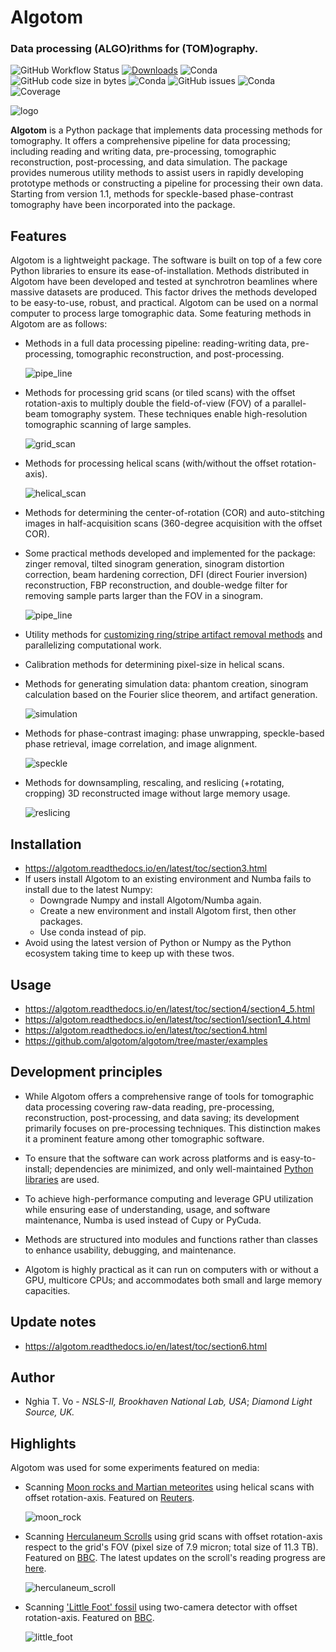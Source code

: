 # Algotom
### Data processing (**ALGO**)rithms for (**TOM**)ography.

![GitHub Workflow Status](https://img.shields.io/github/actions/workflow/status/algotom/algotom/algotom_ga.yml) [![Downloads](https://static.pepy.tech/personalized-badge/algotom?period=total&units=international_system&left_color=grey&right_color=blue&left_text=Pypi-downloads)](https://pepy.tech/project/algotom) ![Conda](https://img.shields.io/conda/dn/algotom/algotom?label=conda-downloads) ![GitHub code size in bytes](https://img.shields.io/github/languages/code-size/algotom/algotom) ![Conda](https://img.shields.io/conda/pn/algotom/algotom) ![GitHub issues](https://img.shields.io/github/issues-raw/algotom/algotom) ![Conda](https://img.shields.io/conda/dn/conda-forge/algotom?label=conda-forge%20downloads) ![Coverage](https://github.com/algotom/algotom/raw/doc/docs/coverage_report/coverage.svg)


![logo](https://github.com/algotom/algotom/raw/master/figs/readme/logo2.png)

**Algotom** is a Python package that implements data processing methods for tomography. 
It offers a comprehensive pipeline for data processing; including reading and writing data, 
pre-processing, tomographic reconstruction, post-processing, and data simulation. 
The package provides numerous utility methods to assist users in rapidly developing 
prototype methods or constructing a pipeline for processing their own data. 
Starting from version 1.1, methods for speckle-based phase-contrast tomography 
have been incorporated into the package.

Features
--------

Algotom is a lightweight package. The software is built on top of a few core
Python libraries to ensure its ease-of-installation. Methods distributed in 
Algotom have been developed and tested at synchrotron beamlines where massive
datasets are produced. This factor drives the methods developed to be easy-to-use, 
robust, and practical. Algotom can be used on a normal computer to process large 
tomographic data. Some featuring methods in Algotom are as follows:

- Methods in a full data processing pipeline: reading-writing data, 
  pre-processing, tomographic reconstruction, and post-processing.
  
  ![pipe_line](https://github.com/algotom/algotom/raw/master/figs/readme/data_processing_space.png) 
 
- Methods for processing grid scans (or tiled scans) with the offset rotation-axis 
  to multiply double the field-of-view (FOV) of a parallel-beam tomography system.
  These techniques enable high-resolution tomographic scanning of large samples.
  
  ![grid_scan](https://github.com/algotom/algotom/raw/master/figs/readme/grid_scan.jpg)
  
- Methods for processing helical scans (with/without the offset rotation-axis).
  
  ![helical_scan](https://github.com/algotom/algotom/raw/master/figs/readme/helical_scan.jpg)

- Methods for determining the center-of-rotation (COR) and auto-stitching images 
  in half-acquisition scans (360-degree acquisition with the offset COR).

- Some practical methods developed and implemented for the package:
  zinger removal, tilted sinogram generation, sinogram distortion correction, 
  beam hardening correction, DFI (direct Fourier inversion) reconstruction, FBP reconstruction,
  and double-wedge filter for removing sample parts larger than the FOV in
  a sinogram.
  
  ![pipe_line](https://github.com/algotom/algotom/raw/master/figs/readme/double_wedge_filter.jpg)
  
- Utility methods for [customizing ring/stripe artifact removal methods](https://algotom.readthedocs.io/en/latest/toc/section4/section4_3.html) 
  and parallelizing computational work.

- Calibration methods for determining pixel-size in helical scans.

- Methods for generating simulation data: phantom creation, sinogram calculation
  based on the Fourier slice theorem, and artifact generation.
  
  ![simulation](https://github.com/algotom/algotom/raw/master/figs/readme/simulation.png)

- Methods for phase-contrast imaging: phase unwrapping, speckle-based phase retrieval, image correlation, and image alignment.

  ![speckle](https://github.com/algotom/algotom/raw/master/figs/readme/speckle_based_tomography.png)

- Methods for downsampling, rescaling, and reslicing (+rotating, cropping) 
  3D reconstructed image without large memory usage.

  ![reslicing](https://github.com/algotom/algotom/raw/master/figs/readme/reslicing.jpg)

Installation
------------

- https://algotom.readthedocs.io/en/latest/toc/section3.html
- If users install Algotom to an existing environment and Numba fails to install due to the latest Numpy:
  + Downgrade Numpy and install Algotom/Numba again.
  + Create a new environment and install Algotom first, then other packages.
  + Use conda instead of pip.
- Avoid using the latest version of Python or Numpy as the Python ecosystem taking time to keep up with these twos.

Usage
-----
- https://algotom.readthedocs.io/en/latest/toc/section4/section4_5.html
- https://algotom.readthedocs.io/en/latest/toc/section1/section1_4.html
- https://algotom.readthedocs.io/en/latest/toc/section4.html
- https://github.com/algotom/algotom/tree/master/examples

Development principles
----------------------

- While Algotom offers a comprehensive range of tools for tomographic data processing covering raw-data reading, 
  pre-processing, reconstruction, post-processing, and data saving; its development primarily focuses on 
  pre-processing techniques. This distinction makes it a prominent feature among other tomographic software.   

- To ensure that the software can work across platforms and is easy-to-install; dependencies are minimized, and only 
  well-maintained [Python libraries](https://github.com/algotom/algotom/blob/master/requirements.txt) are used.

- To achieve high-performance computing and leverage GPU utilization while ensuring ease of understanding, usage, and software 
  maintenance, Numba is used instead of Cupy or PyCuda.

- Methods are structured into modules and functions rather than classes to enhance usability, debugging, and maintenance.

- Algotom is highly practical as it can run on computers with or without a GPU, multicore CPUs; and accommodates both small 
  and large memory capacities.

Update notes
------------

- https://algotom.readthedocs.io/en/latest/toc/section6.html

Author
------

- Nghia T. Vo - *NSLS-II, Brookhaven National Lab, USA*; *Diamond Light Source, UK.*  
 
Highlights
----------

Algotom was used for some experiments featured on media:

- Scanning [Moon rocks and Martian meteorites](https://www.diamond.ac.uk/Home/News/LatestNews/2019/17-07-2019.html) 
  using helical scans with offset rotation-axis. Featured on [Reuters](https://www.reuters.com/article/idUKKCN1UC16V?edition-redirect=uk).
 
  ![moon_rock](https://github.com/algotom/algotom/raw/master/figs/readme/Moon_rock_Mars_meteorite.jpg)

- Scanning [Herculaneum Scrolls](https://www.diamond.ac.uk/Home/News/LatestNews/2019/03-10-2019.html) 
  using grid scans with offset rotation-axis respect to the grid's FOV (pixel size of 7.9 micron; 
  total size of 11.3 TB). Featured on [BBC](https://www.bbc.co.uk/news/av/uk-england-oxfordshire-49926789).
  The latest updates on the scroll's reading progress are [here](https://www.nature.com/articles/d41586-023-03212-1).

  ![herculaneum_scroll](https://github.com/algotom/algotom/raw/master/figs/readme/Herculaneum_scroll.jpg)

- Scanning ['Little Foot' fossil](https://www.diamond.ac.uk/Home/News/LatestNews/2021/02-03-21.html) 
  using two-camera detector with offset rotation-axis. Featured on [BBC](https://www.bbc.co.uk/news/science-environment-56241509).
    
  ![little_foot](https://github.com/algotom/algotom/raw/master/figs/readme/Little_foot.jpg)  
